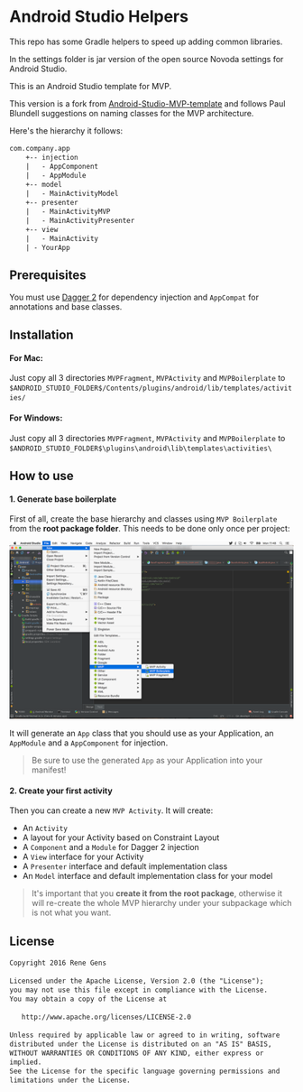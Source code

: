 # Android Studio Helpers

This repo has some Gradle helpers to speed up adding common libraries.

In the settings folder is jar version of the open source Novoda settings for Android Studio.

This is an Android Studio template for MVP. 

This version is a fork from [Android-Studio-MVP-template](https://github.com/benoitletondor/Android-Studio-MVP-template) and follows Paul Blundell suggestions on naming classes for the MVP architecture. 

Here's the hierarchy it follows:

```
com.company.app
    +-- injection
    |   - AppComponent
    |   - AppModule
    +-- model
    |   - MainActivityModel
    +-- presenter
    |   - MainActivityMVP
    |   - MainActivityPresenter
    +-- view
    |   - MainActivity
    | - YourApp
```

## Prerequisites

You must use [Dagger 2](http://google.github.io/dagger/) for dependency injection and `AppCompat` for annotations and base classes.

## Installation

#### For Mac:

Just copy all 3 directories `MVPFragment`, `MVPActivity` and `MVPBoilerplate` to `$ANDROID_STUDIO_FOLDER$/Contents/plugins/android/lib/templates/activities/`

#### For Windows:

Just copy all 3 directories `MVPFragment`, `MVPActivity` and `MVPBoilerplate` to `$ANDROID_STUDIO_FOLDER$\plugins\android\lib\templates\activities\`

## How to use

#### 1. Generate base boilerplate

First of all, create the base hierarchy and classes using `MVP Boilerplate` from the **root package folder**. This needs to be done only once per project:

![Create MVP Boilerplate](static/createboilerplate.png "Create MVP Boilerplate")

It will generate an `App` class that you should use as your Application, an `AppModule` and a `AppComponent` for injection.

> Be sure to use the generated `App` as your Application into your manifest!

#### 2. Create your first activity

Then you can create a new `MVP Activity`. It will create:

- An `Activity`
- A layout for your Activity based on Constraint Layout
- A `Component` and a `Module` for Dagger 2 injection
- A `View` interface for your Activity
- A `Presenter` interface and default implementation class
- An `Model` interface and default implementation class for your model

> It's important that you **create it from the root package**, otherwise it will re-create the whole MVP hierarchy under your subpackage which is not what you want.

## License

    Copyright 2016 Rene Gens

    Licensed under the Apache License, Version 2.0 (the "License");
    you may not use this file except in compliance with the License.
    You may obtain a copy of the License at

       http://www.apache.org/licenses/LICENSE-2.0

    Unless required by applicable law or agreed to in writing, software
    distributed under the License is distributed on an "AS IS" BASIS,
    WITHOUT WARRANTIES OR CONDITIONS OF ANY KIND, either express or implied.
    See the License for the specific language governing permissions and
    limitations under the License.

